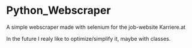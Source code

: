 # Python_Webscraper
A simple webscraper made with selenium for the job-website Karriere.at 

In the future I realy like to optimize/simplify it, maybe with classes.

